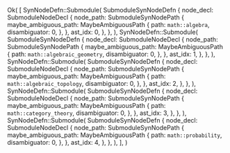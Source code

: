 Ok(
    [
        SynNodeDefn::Submodule(
            SubmoduleSynNodeDefn {
                node_decl: SubmoduleNodeDecl {
                    node_path: SubmoduleSynNodePath {
                        maybe_ambiguous_path: MaybeAmbiguousPath {
                            path: `math::algebra`,
                            disambiguator: 0,
                        },
                    },
                    ast_idx: 0,
                },
            },
        ),
        SynNodeDefn::Submodule(
            SubmoduleSynNodeDefn {
                node_decl: SubmoduleNodeDecl {
                    node_path: SubmoduleSynNodePath {
                        maybe_ambiguous_path: MaybeAmbiguousPath {
                            path: `math::algebraic_geometry`,
                            disambiguator: 0,
                        },
                    },
                    ast_idx: 1,
                },
            },
        ),
        SynNodeDefn::Submodule(
            SubmoduleSynNodeDefn {
                node_decl: SubmoduleNodeDecl {
                    node_path: SubmoduleSynNodePath {
                        maybe_ambiguous_path: MaybeAmbiguousPath {
                            path: `math::algebraic_topology`,
                            disambiguator: 0,
                        },
                    },
                    ast_idx: 2,
                },
            },
        ),
        SynNodeDefn::Submodule(
            SubmoduleSynNodeDefn {
                node_decl: SubmoduleNodeDecl {
                    node_path: SubmoduleSynNodePath {
                        maybe_ambiguous_path: MaybeAmbiguousPath {
                            path: `math::category_theory`,
                            disambiguator: 0,
                        },
                    },
                    ast_idx: 3,
                },
            },
        ),
        SynNodeDefn::Submodule(
            SubmoduleSynNodeDefn {
                node_decl: SubmoduleNodeDecl {
                    node_path: SubmoduleSynNodePath {
                        maybe_ambiguous_path: MaybeAmbiguousPath {
                            path: `math::probability`,
                            disambiguator: 0,
                        },
                    },
                    ast_idx: 4,
                },
            },
        ),
    ],
)